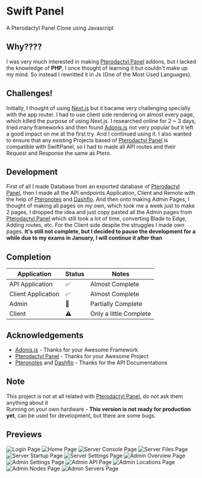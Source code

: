 # Swift Panel
A Pterodactyl Panel Clone using Javascript

## Why????
I was very much interested in making [Pterodactyl Panel](https://github.com/pterodactyl/panel) addons, but I lacked the knowledge of **PHP**, I once thought of learning it but couldn't make up my mind. So instead I rewritted it in Js (One of the Most Used Languages).

## Challenges!
Initially, I thought of using [Next.js](https://nextjs.org) but it bacame very challenging specially with the app router. I had to use client side rendering on almost every page, which killed the purpose of using Next.js.
I researched online for 2 ~ 3 days, tried many frameworks and then found [Adonis.js](https://adonisjs.com/) not very popular but it left a good impact on me at the first try. And I continued using it. I also wanted to ensure that any existing Projects based of [Pterodactyl Panel](https://github.com/pterodactyl/panel) is compatible with SwiftPanel, so I had to made all API routes and their Request and Response the same as Ptero.

## Development
First of all I made Database from an exported database of [Pterodactyl Panel](https://github.com/pterodactyl/panel), then I made all the API endpoints Application, Client and Remote with the help of [Pteronotes](https://github.com/devnote-dev/ptero-notes) and [Dashflo](https://dashflo.net/docs/api/pterodactyl/v1/).
And then onto making Admin Pages, I thought of making all pages on my own, which took me a week just to make 2 pages, I dropped the idea and just copy pasted all the Admin pages from [Pterodactyl Panel](https://github.com/pterodactyl/panel) which still took a lot of time, converting Blade to Edge, Adding routes, etc.
For the Client side despite the struggles I made own pages.
**It's still not complete, but I decided to pause the development for a while due to my exams in January, I will continue it after than**

## Completion 
| Application         | Status             | Notes                        |
|---------------------|--------------------|------------------------------|
| API Application     | ✅                 | Almost Complete              |
| Client Application  | ✅                 | Almost Complete              |
| Admin               | 🚀                 | Partially Complete           |
| Client              | ⚠️                 | Only a little Complete       |


## Acknowledgements
 - [Adonis.js](https://adonisjs.com/) - Thanks for your Awesome Framework
 - [Pterodactyl Panel](https://github.com/pterodactyl/panel) - Thanks for your Awesome Project
 - [Pteronotes](https://github.com/devnote-dev/ptero-notes) and [Dashflo](https://dashflo.net/docs/api/pterodactyl/v1/) - Thanks for the API Documentations

## Note
This project is not at all related with [Pterodactyl Panel](https://github.com/pterodactyl/panel), do not ask them anything about it<br/>
Running on your own hardware - **This version is not ready for production yet**, can be used for development, but there are some bugs.

## Previews
![Login Page](https://github.com/ItzShubhamDev/swiftpanel/blob/main/images/image-01.png?raw=true)
![Home Page](https://github.com/ItzShubhamDev/swiftpanel/blob/main/images/image-02.png?raw=true)
![Server Console Page](https://github.com/ItzShubhamDev/swiftpanel/blob/main/images/image-03.png?raw=true)
![Server Files Page](https://github.com/ItzShubhamDev/swiftpanel/blob/main/images/image-04.png?raw=true)
![Server Startup Page](https://github.com/ItzShubhamDev/swiftpanel/blob/main/images/image-05.png?raw=true)
![Server Settings Page](https://github.com/ItzShubhamDev/swiftpanel/blob/main/images/image-06.png?raw=true)
![Admin Overview Page](https://github.com/ItzShubhamDev/swiftpanel/blob/main/images/image-07.png?raw=true)
![Admin Settings Page](https://github.com/ItzShubhamDev/swiftpanel/blob/main/images/image-08.png?raw=true)
![Admin API Page](https://github.com/ItzShubhamDev/swiftpanel/blob/main/images/image-09.png?raw=true)
![Admin Locations Page](https://github.com/ItzShubhamDev/swiftpanel/blob/main/images/image-10.png?raw=true)
![Admin Nodes Page](https://github.com/ItzShubhamDev/swiftpanel/blob/main/images/image-11.png?raw=true)
![Admin Servers Page](https://github.com/ItzShubhamDev/swiftpanel/blob/main/images/image-12.png?raw=true)
